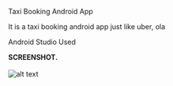 Taxi Booking Android App

It is a taxi booking android app just like uber, ola 

Android Studio Used

**SCREENSHOT.** <br> <br>
![alt text](https://3.bp.blogspot.com/-GWFLvrcAD_Q/W3RLuPbKVpI/AAAAAAAACU8/23hGf9Z-Gu8fgwMpPyOQdYlL0lxg_aiUwCLcBGAs/s1600/videotogif_2018.08.15_12.42.46.gif) <br><br>

